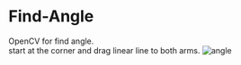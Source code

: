 # Find-Angle
OpenCV for find angle.
<br />
start at the corner and drag linear line to both arms.
![angle](https://user-images.githubusercontent.com/37103032/182287082-8e6d2535-e643-4e4b-858f-307acf6d4a87.png)
